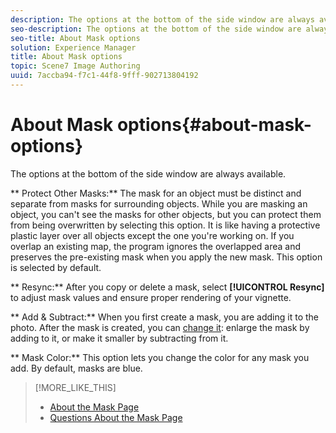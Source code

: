 ```yaml
---
description: The options at the bottom of the side window are always available.
seo-description: The options at the bottom of the side window are always available.
seo-title: About Mask options
solution: Experience Manager
title: About Mask options
topic: Scene7 Image Authoring
uuid: 7accba94-f7c1-44f8-9fff-902713804192
---
```


# About Mask options{#about-mask-options}

The options at the bottom of the side window are always available.

 ** Protect Other Masks:** The mask for an object must be distinct and separate from masks for surrounding objects. While you are masking an object, you can't see the masks for other objects, but you can protect them from being overwritten by selecting this option. It is like having a protective plastic layer over all objects except the one you're working on. If you overlap an existing map, the program ignores the overlapped area and preserves the pre-existing mask when you apply the new mask. This option is selected by default.

** Resync:** After you copy or delete a mask, select **[!UICONTROL Resync]** to adjust mask values and ensure proper rendering of your vignette.

** Add & Subtract:** When you first create a mask, you are adding it to the photo. After the mask is created, you can [change it](../../../c-vat-work-mask-pg/c-vat-create-mask/t-vat-chg-exist-masks.md#task-4ac1ad631df546ea922b0329c7886266): enlarge the mask by adding to it, or make it smaller by subtracting from it.

** Mask Color:** This option lets you change the color for any mask you add. By default, masks are blue. 

>[!MORE_LIKE_THIS]
>
>* [About the Mask Page](../../../c-vat-work-mask-pg/c-vat-abt-mask-pg/c-vat-abt-mask-pg.md#concept-1056cf790a8c41a1b1f8d586b2e85c6b)
>* [Questions About the Mask Page](../../../c-vat-troubleshooting/r-vat-quest-mask-pg.md#reference-80a4f3d54a6540ed94a939ef2ab7451e)
